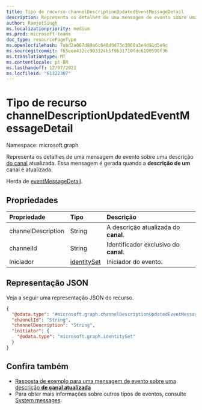 ```yaml
---
title: Tipo de recurso channelDescriptionUpdatedEventMessageDetail
description: Representa os detalhes de uma mensagem de evento sobre uma descrição do canal atualizada.
author: RamjotSingh
ms.localizationpriority: medium
ms.prod: microsoft-teams
doc_type: resourcePageType
ms.openlocfilehash: 7abd2a067d89a6c648d0d73e3060a3e4d91d5e9c
ms.sourcegitcommit: f65eee432cc903324b5f9b31710fdc6100590f36
ms.translationtype: MT
ms.contentlocale: pt-BR
ms.lasthandoff: 12/07/2021
ms.locfileid: "61322307"
---
```

# <a name="channeldescriptionupdatedeventmessagedetail-resource-type"></a>Tipo de recurso channelDescriptionUpdatedEventMessageDetail

Namespace: microsoft.graph

Representa os detalhes de uma mensagem de evento sobre uma descrição [do canal](../resources/channel.md) atualizada.
Essa mensagem é gerada quando a **descrição de um** canal é atualizada.


Herda de [eventMessageDetail](../resources/eventmessagedetail.md).

## <a name="properties"></a>Propriedades
|Propriedade|Tipo|Descrição|
|:---|:---|:---|
|channelDescription|String|A descrição atualizada do **canal**.|
|channelId|String|Identificador exclusivo do **canal**.|
|Iniciador|[identitySet](../resources/identityset.md)|Iniciador do evento.|

## <a name="json-representation"></a>Representação JSON
Veja a seguir uma representação JSON do recurso.
<!-- {
  "blockType": "resource",
  "@odata.type": "microsoft.graph.channelDescriptionUpdatedEventMessageDetail",
  "baseType": "microsoft.graph.eventMessageDetail"
}
-->
``` json
{
  "@odata.type": "#microsoft.graph.channelDescriptionUpdatedEventMessageDetail",
  "channelId": "String",
  "channelDescription": "String",
  "initiator": {
    "@odata.type": "microsoft.graph.identitySet"
  }
}
```


## <a name="see-also"></a>Confira também
- [Resposta de exemplo para uma mensagem de evento sobre uma descrição **de canal atualizada**](/graph/system-messages/#channel-description-updated)
- Para obter mais informações sobre outros tipos de eventos, consulte [System messages](/graph/system-messages).
